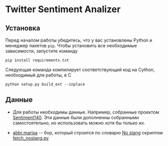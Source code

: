 Twitter Sentiment Analizer
=============================

Установка
-----------
Перед началом работы убедитесь, что у вас установлены Python и менеджер пакетов `pip`. Чтобы
установить все необходимые зависимости, запустите команду

`
pip install requirements.txt
`

Следующая команда компилирует соответствующий код на Cython, необходимый для работы, в C

`
python setup.py build_ext --inplace
`

Данные
--------

- Для работы необходимы данные. Например, собранные проектом [Sentiment140](sentiment140.com). Эти
данные были дополненны собранными самостоятельно, но использовать можно хотя бы только их.

- [abbr.marisa](https://github.com/katyasosa/TSA/blob/master/abbr.marisa) -- бор, который строится по словарю [No slang](http://www.noslang.com/) скриптом
[fetch_noslang.py](https://github.com/katyasosa/TSA/blob/master/sentimental/fetch_noslang.py)
